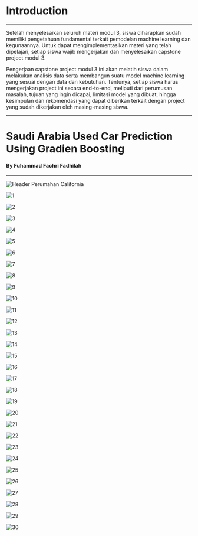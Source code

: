 # Introduction
<hr>
Setelah menyelesaikan seluruh materi modul 3, siswa diharapkan sudah memiliki pengetahuan fundamental terkait pemodelan machine learning dan kegunaannya. Untuk dapat
mengimplementasikan materi yang telah dipelajari, setiap siswa wajib mengerjakan dan menyelesaikan capstone project modul 3.

Pengerjaan capstone project modul 3 ini akan melatih siswa dalam melakukan analisis data serta membangun suatu model machine learning yang sesuai dengan data dan kebutuhan. Tentunya, setiap siswa harus mengerjakan project ini secara end-to-end, meliputi dari perumusan masalah, tujuan yang ingin dicapai, limitasi model yang dibuat, hingga kesimpulan dan rekomendasi yang dapat diberikan terkait dengan project yang sudah dikerjakan oleh masing-masing siswa.
<hr>

# Saudi Arabia Used Car Prediction Using Gradien Boosting


#### By Fuhammad Fachri Fadhilah
<hr>

![Header Perumahan California](https://github.com/fachriomee/CAPSTONE-MODUL-3-PURWADHIKA/blob/main/gambar/200721092946arabsaudiPPN15revisi.jpg)

![1](https://github.com/fachriomee/CAPSTONE-MODUL-3-PURWADHIKA/blob/main/gambar/1.jpg)

![2](https://github.com/fachriomee/CAPSTONE-MODUL-3-PURWADHIKA/blob/main/gambar/2.jpg)

![3](https://github.com/fachriomee/CAPSTONE-MODUL-3-PURWADHIKA/blob/main/gambar/3.jpg)

![4](https://github.com/fachriomee/CAPSTONE-MODUL-3-PURWADHIKA/blob/main/gambar/4.jpg)

![5](https://github.com/fachriomee/CAPSTONE-MODUL-3-PURWADHIKA/blob/main/gambar/5.jpg)

![6](https://github.com/fachriomee/CAPSTONE-MODUL-3-PURWADHIKA/blob/main/gambar/6.jpg)

![7](https://github.com/fachriomee/CAPSTONE-MODUL-3-PURWADHIKA/blob/main/gambar/7.jpg)

![8](https://github.com/fachriomee/CAPSTONE-MODUL-3-PURWADHIKA/blob/main/gambar/8.jpg)

![9](https://github.com/fachriomee/CAPSTONE-MODUL-3-PURWADHIKA/blob/main/gambar/9.jpg)

![10](https://github.com/fachriomee/CAPSTONE-MODUL-3-PURWADHIKA/blob/main/gambar/10.jpg)

![11](https://github.com/fachriomee/CAPSTONE-MODUL-3-PURWADHIKA/blob/main/gambar/11.jpg)

![12](https://github.com/fachriomee/CAPSTONE-MODUL-3-PURWADHIKA/blob/main/gambar/12.jpg)

![13](https://github.com/fachriomee/CAPSTONE-MODUL-3-PURWADHIKA/blob/main/gambar/13.jpg)

![14](https://github.com/fachriomee/CAPSTONE-MODUL-3-PURWADHIKA/blob/main/gambar/14.jpg)

![15](https://github.com/fachriomee/CAPSTONE-MODUL-3-PURWADHIKA/blob/main/gambar/15.jpg)

![16](https://github.com/fachriomee/CAPSTONE-MODUL-3-PURWADHIKA/blob/main/gambar/16.jpg)

![17](https://github.com/fachriomee/CAPSTONE-MODUL-3-PURWADHIKA/blob/main/gambar/17.jpg)

![18](https://github.com/fachriomee/CAPSTONE-MODUL-3-PURWADHIKA/blob/main/gambar/18.jpg)

![19](https://github.com/fachriomee/CAPSTONE-MODUL-3-PURWADHIKA/blob/main/gambar/19.jpg)

![20](https://github.com/fachriomee/CAPSTONE-MODUL-3-PURWADHIKA/blob/main/gambar/20.jpg)

![21](https://github.com/fachriomee/CAPSTONE-MODUL-3-PURWADHIKA/blob/main/gambar/1.jpg)

![22](https://github.com/fachriomee/CAPSTONE-MODUL-3-PURWADHIKA/blob/main/gambar/2.jpg)

![23](https://github.com/fachriomee/CAPSTONE-MODUL-3-PURWADHIKA/blob/main/gambar/3.jpg)

![24](https://github.com/fachriomee/CAPSTONE-MODUL-3-PURWADHIKA/blob/main/gambar/4.jpg)

![25](https://github.com/fachriomee/CAPSTONE-MODUL-3-PURWADHIKA/blob/main/gambar/5.jpg)

![26](https://github.com/fachriomee/CAPSTONE-MODUL-3-PURWADHIKA/blob/main/gambar/6.jpg)

![27](https://github.com/fachriomee/CAPSTONE-MODUL-3-PURWADHIKA/blob/main/gambar/7.jpg)

![28](https://github.com/fachriomee/CAPSTONE-MODUL-3-PURWADHIKA/blob/main/gambar/8.jpg)

![29](https://github.com/fachriomee/CAPSTONE-MODUL-3-PURWADHIKA/blob/main/gambar/9.jpg)

![30](https://github.com/fachriomee/CAPSTONE-MODUL-3-PURWADHIKA/blob/main/gambar/20.jpg)

